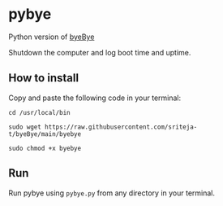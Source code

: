 # pybye

Python version of [byeBye](https://github.com/sriteja-t/byeBye)

Shutdown the computer and log boot time and uptime.

## How to install

Copy and paste the following code in your terminal:

``cd /usr/local/bin``

``sudo wget https://raw.githubusercontent.com/sriteja-t/byeBye/main/byebye``

``sudo chmod +x byebye``

## Run

Run pybye using ``pybye.py`` from any directory in your terminal.
